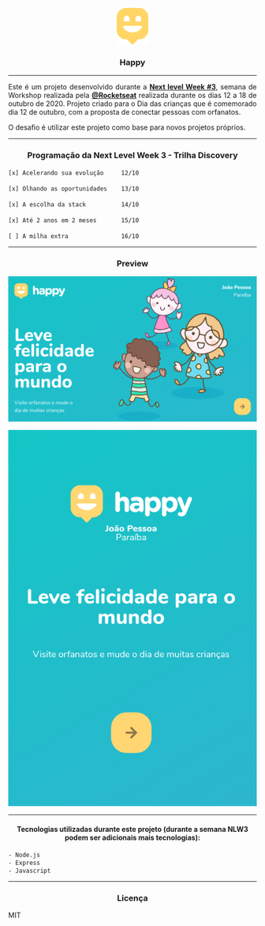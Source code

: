 <div align="center">

![Happy](https://github.com/DineiSF/NLW3-Discovery/blob/main/public/images/logo-icon.png?raw=true) 
</div>

<h3 align="center"> Happy </h3>

<hr>

<div align="justify"> Este é um projeto desenvolvido durante a <a href="https://nextlevelweek.com/inscricao/3" style="font-weight: bold" >Next level Week #3</a>, semana de Workshop realizada pela <a href="https://github.com/Rocketseat" style="font-weight: bold" >@Rocketseat</a>  realizada durante os dias 12 a 18 de outubro de 2020.
Projeto criado para o Dia das crianças que é comemorado dia 12 de outubro, com a proposta de conectar pessoas com orfanatos.

O desafio é utilizar este projeto como base para novos projetos próprios. </div>

---
<h3 align="center"> Programação da Next Level Week 3 - Trilha Discovery </h2>

    [x] Acelerando sua evolução     12/10

    [x] Olhando as oportunidades    13/10

    [x] A escolha da stack          14/10

    [x] Até 2 anos em 2 meses       15/10

    [ ] A milha extra               16/10

---
<div align="center">

<h3> Preview </h3>

![Happy](https://github.com/DineiSF/NLW3-Discovery/blob/main/public/images/assets/img1.png?raw=true)
    
![Happy](https://github.com/DineiSF/NLW3-Discovery/blob/main/public/images/assets/img2.png?raw=true)

</div>

<hr>

<h4 align="center"> Tecnologias utilizadas durante este projeto (durante a semana NLW3 podem ser adicionais mais tecnologias): </h3>

    - Node.js
    - Express
    - Javascript
---

<h3 align="center"> Licença </h3>

MIT
